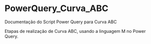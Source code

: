 # PowerQuery_Curva_ABC
Documentação do Script Power Query para Curva ABC

Etapas de realização de Curva ABC, usando a linguagem M no Power Query. 
